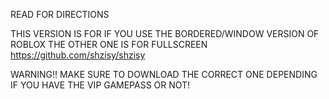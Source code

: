 READ FOR DIRECTIONS

THIS VERSION IS FOR IF YOU USE THE BORDERED/WINDOW VERSION OF ROBLOX THE OTHER ONE IS FOR FULLSCREEN https://github.com/shzisy/shzisy

WARNING!! MAKE SURE TO DOWNLOAD THE CORRECT ONE DEPENDING IF YOU HAVE THE VIP GAMEPASS OR NOT!
